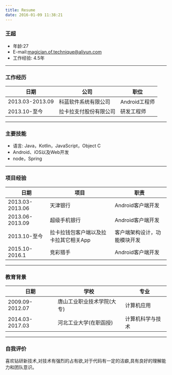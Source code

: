 ```yaml
---
title: Resume
date: 2016-01-09 11:38:21
---
```

### 王超
 * 年龄:27   
 * E-mail:[magician.of.technique@aliyun.com]
 * 工作经验: 4.5年
---

### 工作经历
| 日期 | 公司 | 职位 |
| ---- | ---- | --- |
| 2013.03-2013.09 | 科蓝软件系统有限公司 | Android工程师 |
| 2013.10-至今 | 拉卡拉支付股份有限公司 | 研发工程师 |

---

### 主要技能
 * 语言: Java，Kotlin，JavaScript，Object C
 * Android、iOS以及Web开发
 * node，Spring

---

### 项目经验
| 日期 | 项目 | 职责 |
| ---- | ---- | --- |
| 2013.03-2013.06 | 天津银行 | Android客户端开发 |
| 2013.06-2013.09 | 超级手机银行 | Android客户端开发 |
| 2013.10-至今 | 拉卡拉钱包客户端以及拉卡拉其它相关App | 客户端架构设计，功能模块开发 |
| 2015.10-2016.1 | 竞彩猎手 | Android客户端开发 |

---

### 教育背景
| 日期 | 学校 | 专业 |
| ---- | ---- | --- |
| 2009.09-2012.07 | 唐山工业职业技术学院(大专) | 计算机应用 |
| 2014.03-2017.03 | 河北工业大学(在职函授) | 计算机科学与技术 |

---

### 自我评价
喜欢钻研新技术,对技术有强烈的占有欲,对于代码有一定的洁癖,具有良好的理解能力和团队意识。

[magician.of.technique@aliyun.com]: mailto:magician.of.technique@aliyun.com